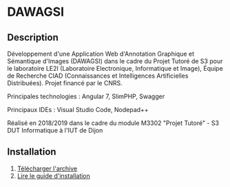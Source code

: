 # DAWAGSI

## Description

Développement d'une Application Web d'Annotation Graphique et Sémantique d'Images (DAWAGSI) dans le cadre du Projet Tutoré de S3 pour le laboratoire LE2I (Laboratoire Electronique, Informatique et Image), Équipe de Recherche CIAD (Connaissances et Intelligences Artificielles Distribuées). Projet financé par le CNRS.

Principales technologies : Angular 7, SlimPHP,  Swagger

Principaux IDEs : Visual Studio Code, Nodepad++

Réalisé en 2018/2019 dans le cadre du module M3302 "Projet Tutoré" - S3 DUT Informatique à l'IUT de Dijon

## Installation

1. [Télécharger l'archive](http://skydefr.com/projets/illumination/DAWAGSI.zip)
2. [Lire le guide d'installation](http://skydefr.com/projets/illumination/DAWAGSI.pdf)
